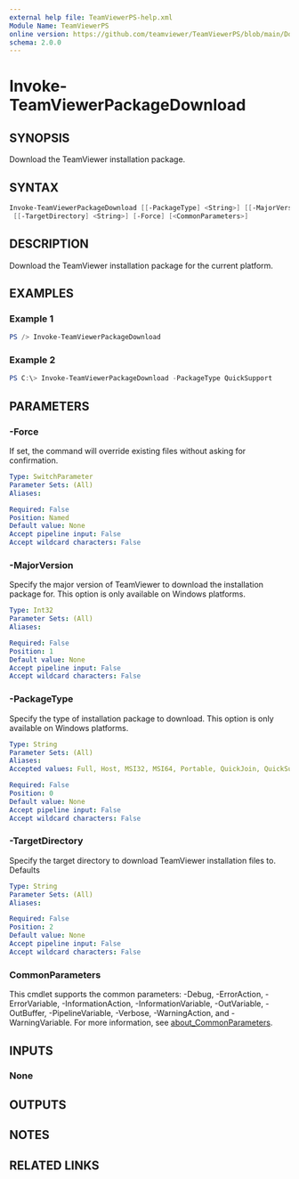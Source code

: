 ```yaml
---
external help file: TeamViewerPS-help.xml
Module Name: TeamViewerPS
online version: https://github.com/teamviewer/TeamViewerPS/blob/main/Docs/Cmdlets_help/Invoke-TeamViewerPackageDownload.md
schema: 2.0.0
---
```


# Invoke-TeamViewerPackageDownload

## SYNOPSIS

Download the TeamViewer installation package.

## SYNTAX

```powershell
Invoke-TeamViewerPackageDownload [[-PackageType] <String>] [[-MajorVersion] <Int32>]
 [[-TargetDirectory] <String>] [-Force] [<CommonParameters>]
```

## DESCRIPTION

Download the TeamViewer installation package for the current platform.

## EXAMPLES

### Example 1

```powershell
PS /> Invoke-TeamViewerPackageDownload
```

### Example 2

```powershell
PS C:\> Invoke-TeamViewerPackageDownload -PackageType QuickSupport
```

## PARAMETERS

### -Force

If set, the command will override existing files without asking for
confirmation.

```yaml
Type: SwitchParameter
Parameter Sets: (All)
Aliases:

Required: False
Position: Named
Default value: None
Accept pipeline input: False
Accept wildcard characters: False
```

### -MajorVersion

Specify the major version of TeamViewer to download the installation package
for. This option is only available on Windows platforms.

```yaml
Type: Int32
Parameter Sets: (All)
Aliases:

Required: False
Position: 1
Default value: None
Accept pipeline input: False
Accept wildcard characters: False
```

### -PackageType

Specify the type of installation package to download. This option is only
available on Windows platforms.

```yaml
Type: String
Parameter Sets: (All)
Aliases:
Accepted values: Full, Host, MSI32, MSI64, Portable, QuickJoin, QuickSupport, Full64Bit

Required: False
Position: 0
Default value: None
Accept pipeline input: False
Accept wildcard characters: False
```

### -TargetDirectory

Specify the target directory to download TeamViewer installation files to.
Defaults 

```yaml
Type: String
Parameter Sets: (All)
Aliases:

Required: False
Position: 2
Default value: None
Accept pipeline input: False
Accept wildcard characters: False
```

### CommonParameters

This cmdlet supports the common parameters: -Debug, -ErrorAction, -ErrorVariable, -InformationAction, -InformationVariable, -OutVariable, -OutBuffer, -PipelineVariable, -Verbose, -WarningAction, and -WarningVariable. For more information, see [about_CommonParameters](http://go.microsoft.com/fwlink/?LinkID=113216).

## INPUTS

### None

## OUTPUTS

## NOTES

## RELATED LINKS
